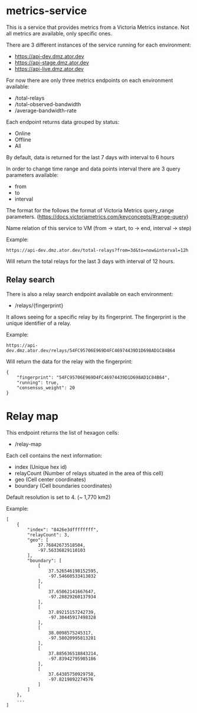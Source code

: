 # metrics-service

This is a service that provides metrics from a Victoria Metrics instance. 
Not all metrics are available, only specific ones.

There are 3 different instances of the service running for each environment:

- https://api-dev.dmz.ator.dev
- https://api-stage.dmz.ator.dev
- https://api-live.dmz.ator.dev

For now there are only three metrics endpoints on each environment available:

- /total-relays
- /total-observed-bandwidth
- /average-bandwidth-rate

Each endpoint returns data grouped by status: 
- Online
- Offline
- All

By default, data is returned for the last 7 days with interval to 6 hours

In order to change time range and data points interval there are 3 query parameters available:

- from
- to
- interval

The format for the follows the format of Victoria Metrics query_range parameters. (https://docs.victoriametrics.com/keyconcepts/#range-query)

Name relation of this service to VM (from -> start, to -> end, interval -> step)

Example:

```https://api-dev.dmz.ator.dev/total-relays?from=3d&to=now&interval=12h```

Will return the total relays for the last 3 days with interval of 12 hours.

## Relay search

There is also a relay search endpoint available on each environment:

- /relays/{fingerprint}

It allows seeing for a specific relay by its fingerprint. The fingerprint is the unique identifier of a relay.

Example:

```https://api-dev.dmz.ator.dev/relays/54FC95706E969D4FC46974439D1D698AD1C84B64```   

Will return the data for the relay with the fingerprint:

```
{
    "fingerprint": "54FC95706E969D4FC46974439D1D698AD1C84B64",
    "running": true,
    "consensus_weight": 20
}
```

# Relay map

This endpoint returns the list of hexagon cells:

- /relay-map

Each cell contains the next information:

- index (Unique hex id)
- relayCount (Number of relays situated in the area of this cell)
- geo (Cell center coordinates)
- boundary (Cell boundaries coordinates)

Default resolution is set to 4. (~ 1,770 km2)

Example:

```
[
    {
        "index": "8426e3dffffffff",
        "relayCount": 3,
        "geo": [
            37.76842673518504,
            -97.56336829110103
        ],
        "boundary": [
            [
                37.526546198152595,
                -97.54660533413032
            ],
            [
                37.65062141667647,
                -97.28829260137934
            ],
            [
                37.89215157242739,
                -97.30445917498328
            ],
            [
                38.0098575245317,
                -97.58020995813281
            ],
            [
                37.885636518843214,
                -97.83942795985186
            ],
            [
                37.64385750929758,
                -97.8219892274576
            ]
        ]
    },
    ...
]
```